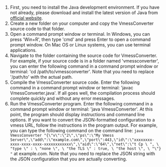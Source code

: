 1. First, you need to install the Java development environment. If you have not already, please download and install the latest version of Java from [official website](https://www.java.com/zh-CN/download/).
2. Create a new folder on your computer and copy the VmessConverter source code to that folder.
3. Open a command prompt window or terminal. In Windows, you can press 'Win+R', then type 'cmd' and press Enter to open a command prompt window. On Mac OS or Linux systems, you can use terminal applications.
4. Navigate to the folder containing the source code for VmessConverter. For example, if your source code is in a folder named 'vmessconverter', you can enter the following command in a command prompt window or terminal: 'cd /path/to/vmessconverter'. Note that you need to replace '/path/to' with the actual path.
5. Compile the VmessConverter source code. Enter the following command in a command prompt window or terminal: 'javac VmessConverter.java'. If all goes well, the compilation process should complete quickly and without any error messages.
6. Run the VmessConverter program. Enter the following command in a command prompt window or terminal: 'java VmessConverter'. At this point, the program should display instructions and command line options. If you want to convert the JSON-formatted configuration to a vmess URL, follow the instructions in the program output. For example, you can type the following command on the command line: `java VmessConverter "{\"v\":\"2\",\"ps\":\"My Vmess  Server\",\"add\":\"example.com\",\"port\":443,\"id\":\"xxxxxxxx-xxxx-xxxx-xxxx-xxxxxxxxxxxx\",\"aid\":\"64\",\"net\":\"t Cp \ ", \ "type \" : \ "none \", \ "the TLS \" : true, \ "the host \", \ "\"} "` at example.com. Note that you need to replace the JSON string with the JSON configuration that you are actually converting.
